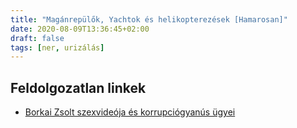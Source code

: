 ```yaml
---
title: "Magánrepülők, Yachtok és helikopterezések [Hamarosan]"
date: 2020-08-09T13:36:45+02:00
draft: false
tags: [ner, urizálás]
---
```


## Feldolgozatlan linkek

- [Borkai Zsolt szexvideója és korrupciógyanús ügyei](https://index.hu/aktak/borkai_zsolt_szexvideo_botrany_gyor_jact_audi_foldek_korrupcio_nyomozas_rakosfalvy_zoltan/)